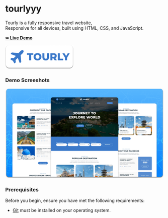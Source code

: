 # tourlyyy

 Tourly is a fully responsive travel website, <br />Responsive for all devices, built using HTML, CSS, and JavaScript.

  <a href="https://github.com/ANJI1026/tourlyyy/"><strong>➥ Live Demo</strong></a>

  <img src="./readme-images/project-logo.png" />

  ### Demo Screeshots
  ![Tourly Desktop Demo](./readme-images/desktop.png "Desktop Demo")

  ### Prerequisites
  Before you begin, ensure you have met the following requirements:
  * [Git](https://git-scm.com/downloads "Download Git") must be installed on your operating system.



